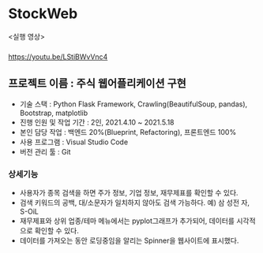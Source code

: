 # StockWeb

<실행 영상>
###
https://youtu.be/LStiBWvVnc4

## 프로젝트 이름 : 주식 웹어플리케이션 구현
- 기술 스택 : Python Flask Framework, Crawling(BeautifulSoup, pandas), Bootstrap, matplotlib
- 진행 인원 및 작업 기간 : 2인, 2021.4.10 ~ 2021.5.18
- 본인 담당 작업 : 백엔드 20%(Blueprint, Refactoring), 프론트엔드 100%
- 사용 프로그램 : Visual Studio Code
- 버전 관리 툴 : Git

### 상세기능
 - 사용자가 종목 검색을 하면 주가 정보, 기업 정보, 재무제표를 확인할 수 있다. 
 - 검색 키워드의 공백, 대/소문자가 일치하지 않아도 검색 가능하다. 예) 삼  성전 자, S-OiL
 - 재무제표와 상위 업종/테마 메뉴에서는 pyplot그래프가 추가되어, 데이터를 시각적으로 확인할 수 있다.
 - 데이터를 가져오는 동안 로딩중임을 알리는 Spinner을 웹사이트에 표시했다.
